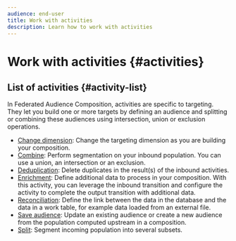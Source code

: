 ```yaml
---
audience: end-user
title: Work with activities
description: Learn how to work with activities
---
```


# Work with activities {#activities}

## List of activities {#activity-list}

In Federated Audience Composition, activities are specific to targeting. They let you build one or more targets by defining an audience and splitting or combining these audiences using intersection, union or exclusion operations.

* [Change dimension](change-dimension.md): Change the targeting dimension as you are building your composition.
* [Combine](combine.md): Perform segmentation on your inbound population. You can use a union, an intersection or an exclusion.
* [Deduplication](deduplication.md): Delete duplicates in the result(s) of the inbound activities.
* [Enrichment](enrichment.md): Define additional data to process in your composition. With this activity, you can leverage the inbound transition and configure the activity to complete the output transition with additional data.
* [Reconciliation](reconciliation.md): Define the link between the data in the database and the data in a work table, for example data loaded from an external file.
* [Save audience](save-audience.md): Update an existing audience or create a new audience from the population computed upstream in a composition.
* [Split](split.md): Segment incoming population into several subsets.

